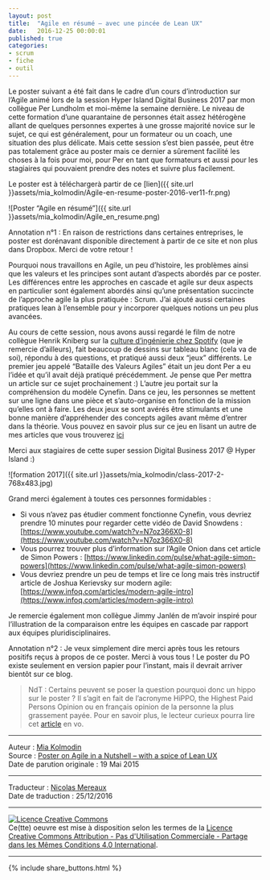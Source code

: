 ```yaml
---
layout: post
title:  "Agile en résumé – avec une pincée de Lean UX"
date:   2016-12-25 00:00:01
published: true
categories: 
- scrum
- fiche
- outil
---
```


Le poster suivant a été fait dans le cadre d’un cours d’introduction sur l’Agile animé lors de la session Hyper Island Digital Business 2017 par mon collègue Per Lundholm et moi-même la semaine dernière. Le niveau de cette formation d’une quarantaine de personnes était assez hétérogène allant de quelques personnes expertes à une grosse majorité novice sur le sujet, ce qui est généralement, pour un formateur ou un coach, une situation des plus délicate. Mais cette session s’est bien passée, peut être pas totalement grâce au poster mais ce dernier a sûrement facilité les choses à la fois pour moi, pour Per en tant que formateurs et aussi pour les stagiaires qui pouvaient prendre des notes et suivre plus facilement.

Le poster est à téléchargerà partir de ce [lien]({{ site.url }}assets/mia_kolmodin/Agile-en-resume-poster-2016-ver11-fr.png)

![Poster “Agile en résumé”]({{ site.url }}assets/mia_kolmodin/Agile_en_resume.png)

Annotation n°1 : En raison de restrictions dans certaines entreprises, le poster est dorénavant disponible directement à partir de ce site et non plus dans Dropbox. Merci de votre retour !

Pourquoi nous travaillons en Agile, un peu d’histoire, les problèmes ainsi que les valeurs et les principes sont autant d’aspects abordés par ce poster. Les différences entre les approches en cascade et agile sur deux aspects en particulier sont également abordés ainsi qu’une présentation succincte de l’approche agile la plus pratiquée : Scrum. J’ai ajouté aussi certaines pratiques lean à l’ensemble pour y incorporer quelques notions un peu plus avancées.

Au cours de cette session, nous avons aussi regardé le film de notre collègue Henrik Kniberg sur la [culture d’ingénierie chez Spotify](http://blog.crisp.se/2014/03/27/henrikkniberg/spotify-engineering-culture-part-1) (que je remercie d’ailleurs), fait beaucoup de dessins sur tableau blanc (cela va de soi), répondu à des questions, et pratiqué aussi deux “jeux” différents. Le premier jeu appelé “Bataille des Valeurs Agiles” était un jeu dont Per a eu l’idée et qu’il avait déjà pratiqué précédemment. Je pense que Per mettra un article sur ce sujet prochainement :) L’autre jeu portait sur la compréhension du modèle Cynefin. Dans ce jeu, les personnes se mettent sur une ligne dans une pièce et s’auto-organise en fonction de la mission qu’elles ont à faire. Les deux jeux se sont avérés être stimulants et une bonne manière d’appréhender des concepts agiles avant même d’entrer dans la théorie. Vous pouvez en savoir plus sur ce jeu en lisant un autre de mes articles que vous trouverez [ici](http://blog.crisp.se/2015/10/16/miakolmodin/2-ovningar-for-att-skapa-forstaelse-for-varfor-man-ska-jobba-agilt-och-med-lean-ux-uxopen-2015)

Merci aux stagiaires de cette super session Digital Business 2017 @ Hyper Island :)

![formation 2017]({{ site.url }}assets/mia_kolmodin/class-2017-2-768x483.jpg)

Grand merci également à toutes ces personnes formidables :  

* Si vous n’avez pas étudier comment fonctionne Cynefin, vous devriez prendre 10 minutes pour regarder cette vidéo de David Snowdens : [https://www.youtube.com/watch?v=N7oz366X0-8](https://www.youtube.com/watch?v=N7oz366X0-8)  
* Vous pourrez trouver plus d’information sur l’Agile Onion dans cet article de Simon Powers : [https://www.linkedin.com/pulse/what-agile-simon-powers](https://www.linkedin.com/pulse/what-agile-simon-powers)  
* Vous devriez prendre un peu de temps et lire ce long mais très instructif article de Joshua Kerievsky sur modern agile: [https://www.infoq.com/articles/modern-agile-intro](https://www.infoq.com/articles/modern-agile-intro)  

Je remercie également mon collègue Jimmy Janlén de m’avoir inspiré pour l’illustration de la comparaison entre les équipes en cascade par rapport aux équipes pluridisciplinaires.

Annotation n°2 : Je veux simplement dire merci après tous les retours positifs reçus à propos de ce poster. Merci à vous tous ! Le poster du PO existe seulement en version papier pour l’instant, mais il devrait arriver bientôt sur ce blog. 

> NdT : Certains peuvent se poser la question pourquoi donc un hippo sur le poster ? Il s’agit en fait de l’acronyme HiPPO,  the Highest Paid Persons Opinion ou en français opinion de la personne la plus grassement payée. Pour en savoir plus, le lecteur curieux pourra lire cet [article](https://decisionhacker.com/2012/04/01/hippo-decision-making/) en vo.

---
Auteur : [Mia Kolmodin](https://www.crisp.se/konsulter/mia-kolmodin/)  
Source : [Poster on Agile in a Nutshell – with a spice of Lean UX](http://blog.crisp.se/2016/10/09/miakolmodin/poster-on-agile-in-a-nutshell-with-a-spice-of-lean)  
Date de parution originale : 19 Mai 2015  

---
Traducteur : [Nicolas Mereaux](http://www.les-traducteurs-agiles.org/traducteurs/)  
Date de traduction : 25/12/2016  

---

<a rel="license" href="http://creativecommons.org/licenses/by-nc-sa/4.0/"><img alt="Licence Creative Commons" style="border-width:0" src="http://i.creativecommons.org/l/by-nc-sa/4.0/88x31.png" /></a><br />Ce(tte) oeuvre est mise à disposition selon les termes de la <a rel="license" href="http://creativecommons.org/licenses/by-nc-sa/4.0/">Licence Creative Commons Attribution - Pas d'Utilisation Commerciale - Partage dans les Mêmes Conditions 4.0 International</a>.

---

{% include share_buttons.html %}


